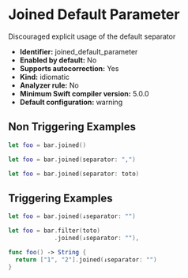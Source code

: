 # Joined Default Parameter

Discouraged explicit usage of the default separator

* **Identifier:** joined_default_parameter
* **Enabled by default:** No
* **Supports autocorrection:** Yes
* **Kind:** idiomatic
* **Analyzer rule:** No
* **Minimum Swift compiler version:** 5.0.0
* **Default configuration:** warning

## Non Triggering Examples

```swift
let foo = bar.joined()
```

```swift
let foo = bar.joined(separator: ",")
```

```swift
let foo = bar.joined(separator: toto)
```

## Triggering Examples

```swift
let foo = bar.joined(↓separator: "")
```

```swift
let foo = bar.filter(toto)
             .joined(↓separator: ""),
```

```swift
func foo() -> String {
  return ["1", "2"].joined(↓separator: "")
}
```